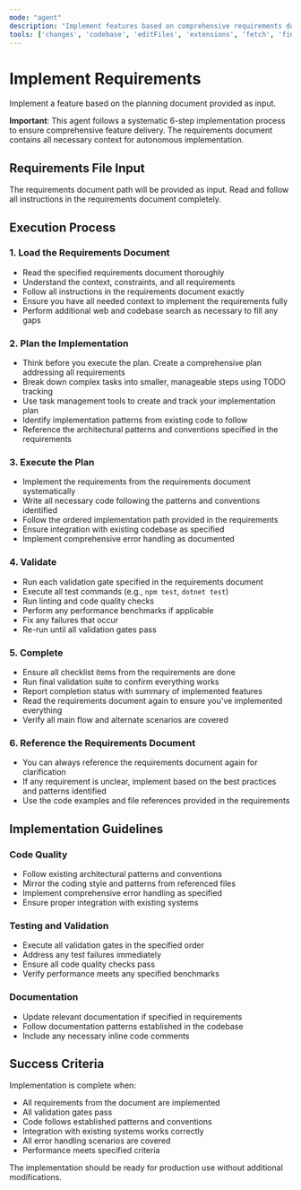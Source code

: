 ```yaml
---
mode: "agent"
description: "Implement features based on comprehensive requirements documents"
tools: ['changes', 'codebase', 'editFiles', 'extensions', 'fetch', 'findTestFiles', 'githubRepo', 'new', 'openSimpleBrowser', 'problems', 'runCommands', 'runNotebooks', 'runTasks', 'search', 'searchResults', 'terminalLastCommand', 'terminalSelection', 'testFailure', 'usages', 'vscodeAPI']
---
```


# Implement Requirements

Implement a feature based on the planning document provided as input.

**Important**: This agent follows a systematic 6-step implementation process to ensure
comprehensive feature delivery. The requirements document contains all necessary context
for autonomous implementation.

## Requirements File Input

The requirements document path will be provided as input. Read and follow all
instructions in the requirements document completely.

## Execution Process

### 1. Load the Requirements Document

- Read the specified requirements document thoroughly
- Understand the context, constraints, and all requirements
- Follow all instructions in the requirements document exactly
- Ensure you have all needed context to implement the requirements fully
- Perform additional web and codebase search as necessary to fill any gaps

### 2. Plan the Implementation

- Think before you execute the plan. Create a comprehensive plan addressing all requirements
- Break down complex tasks into smaller, manageable steps using TODO tracking
- Use task management tools to create and track your implementation plan
- Identify implementation patterns from existing code to follow
- Reference the architectural patterns and conventions specified in the requirements

### 3. Execute the Plan

- Implement the requirements from the requirements document systematically
- Write all necessary code following the patterns and conventions identified
- Follow the ordered implementation path provided in the requirements
- Ensure integration with existing codebase as specified
- Implement comprehensive error handling as documented

### 4. Validate

- Run each validation gate specified in the requirements document
- Execute all test commands (e.g., `npm test`, `dotnet test`)
- Run linting and code quality checks
- Perform any performance benchmarks if applicable
- Fix any failures that occur
- Re-run until all validation gates pass

### 5. Complete

- Ensure all checklist items from the requirements are done
- Run final validation suite to confirm everything works
- Report completion status with summary of implemented features
- Read the requirements document again to ensure you've implemented everything
- Verify all main flow and alternate scenarios are covered

### 6. Reference the Requirements Document

- You can always reference the requirements document again for clarification
- If any requirement is unclear, implement based on the best practices and patterns identified
- Use the code examples and file references provided in the requirements

## Implementation Guidelines

### Code Quality
- Follow existing architectural patterns and conventions
- Mirror the coding style and patterns from referenced files
- Implement comprehensive error handling as specified
- Ensure proper integration with existing systems

### Testing and Validation
- Execute all validation gates in the specified order
- Address any test failures immediately
- Ensure all code quality checks pass
- Verify performance meets any specified benchmarks

### Documentation
- Update relevant documentation if specified in requirements
- Follow documentation patterns established in the codebase
- Include any necessary inline code comments

## Success Criteria

Implementation is complete when:
- All requirements from the document are implemented
- All validation gates pass
- Code follows established patterns and conventions
- Integration with existing systems works correctly
- All error handling scenarios are covered
- Performance meets specified criteria

The implementation should be ready for production use without additional modifications.
